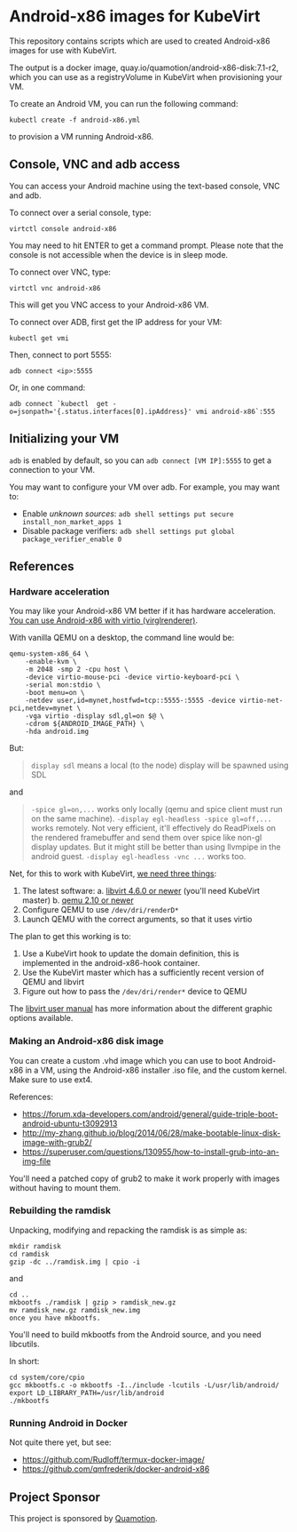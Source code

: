 # Android-x86 images for KubeVirt

This repository contains scripts which are used to created Android-x86 images
for use with KubeVirt.

The output is a docker image, quay.io/quamotion/android-x86-disk:7.1-r2, which
you can use as a registryVolume in KubeVirt when provisioning your VM.

To create an Android VM, you can run the following command:

```
kubectl create -f android-x86.yml
```

to provision a VM running Android-x86.

## Console, VNC and adb access

You can access your Android machine using the text-based console,
VNC and adb.

To connect over a serial console, type:

```
virtctl console android-x86
```

You may need to hit ENTER to get a command prompt. Please note
that the console is not accessible when the device is in sleep
mode.

To connect over VNC, type:

```
virtctl vnc android-x86
```

This will get you VNC access to your Android-x86 VM.

To connect over ADB, first get the IP address for your VM:

```
kubectl get vmi
```

Then, connect to port 5555:

```
adb connect <ip>:5555
```

Or, in one command:

```
adb connect `kubectl  get -o=jsonpath='{.status.interfaces[0].ipAddress}' vmi android-x86`:555
```

## Initializing your VM
`adb` is enabled by default, so you can `adb connect [VM IP]:5555` to get a connection to your VM.

You may want to configure your VM over adb. For example, you may want to:

- Enable *unknown sources*: `adb shell settings put secure install_non_market_apps 1`
- Disable package verifiers: `adb shell settings put global package_verifier_enable 0`

## References

### Hardware acceleration

You may like your Android-x86 VM better if it has hardware acceleration. [You can use Android-x86 with
virtio (virglrenderer)](https://groups.google.com/forum/#!msg/android-x86/enPcst6oQ_w/8Etr0aEZAAAJ).

With vanilla QEMU on a desktop, the command line would be:

```
qemu-system-x86_64 \
    -enable-kvm \
    -m 2048 -smp 2 -cpu host \
    -device virtio-mouse-pci -device virtio-keyboard-pci \
    -serial mon:stdio \
    -boot menu=on \
    -netdev user,id=mynet,hostfwd=tcp::5555-:5555 -device virtio-net-pci,netdev=mynet \
    -vga virtio -display sdl,gl=on $@ \
    -cdrom ${ANDROID_IMAGE_PATH} \
    -hda android.img
```

But:

> `display sdl` means a local (to the node) display will be spawned using SDL

and

> `-spice gl=on,...` works only locally (qemu and spice client must run on the same machine).
> `-display egl-headless -spice gl=off,...` works remotely.  Not very efficient, it'll effectively do ReadPixels on the rendered framebuffer and send them over spice like non-gl display updates.  But it might still be better than using llvmpipe in the android guest.
> `-display egl-headless -vnc ...` works too.


Net, for this to work with KubeVirt, [we need three things](https://groups.google.com/d/msg/kubevirt-dev/7xYZQtILpJM/KtTqLnO9AAAJ):

1. The latest software:
   a. [libvirt 4.6.0 or newer](https://github.com/libvirt/libvirt/commit/d8266ebe1615c4b043db6b8d486465722cdd0ef8) (you'll need KubeVirt master)
   b. [qemu 2.10 or newer](https://patchwork.kernel.org/patch/10465793/)
2. Configure QEMU to use `/dev/dri/renderD*` 
3. Launch QEMU with the correct arguments, so that it uses virtio

The plan to get this working is to:
1. Use a KubeVirt hook to update the domain definition, this is implemented in the android-x86-hook container.
2. Use the KubeVirt master which has a sufficiently recent version of QEMU and libvirt
3. Figure out how to pass the `/dev/dri/render*` device to QEMU

The [libvirt user manual](https://libvirt.org/formatdomain.html#elementsGraphics) has more information
about the different graphic options available.

### Making an Android-x86 disk image

You can create a custom .vhd image which you can use to boot Android-x86 in a VM, using the
Android-x86 installer .iso file, and the custom kernel. Make sure to use ext4.

References:

- https://forum.xda-developers.com/android/general/guide-triple-boot-android-ubuntu-t3092913
- http://my-zhang.github.io/blog/2014/06/28/make-bootable-linux-disk-image-with-grub2/
- https://superuser.com/questions/130955/how-to-install-grub-into-an-img-file

You'll need a patched copy of grub2 to make it work properly with images without having
to mount them.

### Rebuilding the ramdisk
Unpacking, modifying and repacking the ramdisk is as simple as:

```
mkdir ramdisk
cd ramdisk
gzip -dc ../ramdisk.img | cpio -i
```
and

```
cd ..
mkbootfs ./ramdisk | gzip > ramdisk_new.gz
mv ramdisk_new.gz ramdisk_new.img
once you have mkbootfs.
```

You'll need to build mkbootfs from the Android source, and you need libcutils.

In short:

```
cd system/core/cpio
gcc mkbootfs.c -o mkbootfs -I../include -lcutils -L/usr/lib/android/
export LD_LIBRARY_PATH=/usr/lib/android
./mkbootfs
```

### Running Android in Docker

Not quite there yet, but see:
- https://github.com/Rudloff/termux-docker-image/
- https://github.com/qmfrederik/docker-android-x86

## Project Sponsor

This project is sponsored by [Quamotion](http://quamotion.mobi).
